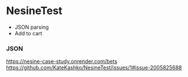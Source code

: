 # NesineTest
+ JSON parsing
+ Add to cart

### JSON
https://nesine-case-study.onrender.com/bets <br>
https://github.com/KateKashko/NesineTest/issues/1#issue-2005825688
